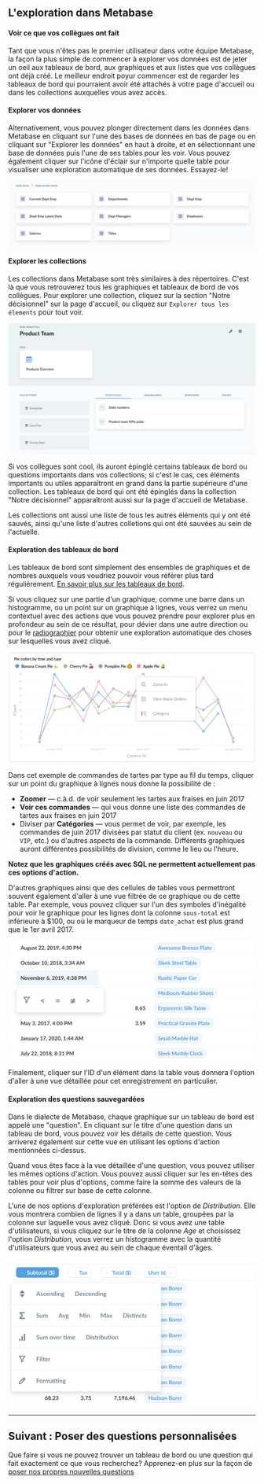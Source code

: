 ## L'exploration dans Metabase

#### Voir ce que vos collègues ont fait

Tant que vous n'êtes pas le premier utilisateur dans votre équipe Metabase, la façon la plus simple de commencer à explorer vos données est de jeter un oeil aux tableaux de bord, aux graphiques et aux listes que vos collègues ont déjà créé. Le meilleur endroit poyur commencer est de regarder les tableaux de bord qui pourraient avoir été attachés à votre page d'accueil ou dans les collections auxquelles vous avez accès.

#### Explorer vos données

Alternativement, vous pouvez plonger directement dans les données dans Metabase en cliquant sur l'une des bases de données en bas de page ou en cliquant sur "Explorer les données" en haut à droite, et en sélectionnant une base de données puis l'une de ses tables pour les voir. Vous pouvez également cliquer sur l'icône d'éclair sur n'importe quelle table pour visualiser une exploration automatique de ses données. Essayez-le!

![Explorer les données](./images/browse-data.png)

#### Explorer les collections

Les collections dans Metabase sont très similaires à des répertoires. C'est là que vous retrouverez tous les graphiques et tableaux de bord de vos collègues. Pour explorer une collection, cliquez sur la section "Notre décisionnel" sur la page d'accueil, ou cliquez sur `Explorer tous les élements` pour tout voir.

![Une collection](./images/collection-detail.png)

Si vos collègues sont cool, ils auront épinglé certains tableaux de bord ou questions importants dans vos collections; si c'est le cas, ces éléments importants ou utiles apparaîtront en grand dans la partie supérieure d'une collection. Les tableaux de bord qui ont été épinglés dans la collection "Notre décisionnel" apparaîtront aussi sur la page d'accueil de Metabase.

Les collections ont aussi une liste de tous les autres éléments qui y ont été sauvés, ainsi qu'une liste d'autres colletions qui ont été sauvées au sein de l'actuelle.

#### Exploration des tableaux de bord

Les tableaux de bord sont simplement des ensembles de graphiques et de nombres auxquels vous voudriez pouvoir vous référer plus tard régulièrement. [En savoir plus sur les tableaux de bord](07-dashboards.md).

Si vous cliquez sur une partie d'un graphique, comme une barre dans un histogramme, ou un point sur un graphique à lignes, vous verrez un menu contextuel avec des actions que vous pouvez prendre pour explorer plus en profondeur au sein de ce résultat, pour dévier dans une autre direction ou pour le [radiographier](14-x-rays.md) pour obtenir une exploration automatique des choses sur lesquelles vous avez cliqué.

![Creuser plus profondément](images/drill-through/drill-through.png)

Dans cet exemple de commandes de tartes par type au fil du temps, cliquer sur un point du graphique à lignes nous donne la possibilité de :

- **Zoomer** — c.à.d. de voir seulement les tartes aux fraises en juin 2017
- **Voir ces commandes** — qui vous donne une liste des commandes de tartes aux fraises en juin 2017
- Diviser par **Catégories** — vous permet de voir, par exemple, les commandes de juin 2017 divisées par statut du client (ex. `nouveau` ou `VIP`, etc.) ou d'autres aspects de la commande. Différents graphiques auront différentes possibilités de division, comme le lieu ou l'heure.

**Notez que les graphiques créés avec SQL ne permettent actuellement pas ces options d'action.**

D'autres graphiques ainsi que des cellules de tables vous permettront souvent également d'aller à une vue filtrée de ce graphique ou de cette table. Par exemple, vous pouvez cliquer sur l'un des symboles d'inégalité pour voir le graphique pour les lignes dont la colonne `sous-total` est inférieure à \$100, ou où le marqueur de temps `date_achat` est plus grand que le 1er avril 2017.

![Filtres d'inégalité](images/drill-through/inequality-filters.png)

Finalement, cliquer sur l'ID d'un élément dans la table vous donnera l'option d'aller à une vue détaillée pour cet enregistrement en particulier.

#### Exploration des questions sauvegardées

Dans le dialecte de Metabase, chaque graphique sur un tableau de bord est appelé une "question". En cliquant sur le titre d'une question dans un tableau de bord, vous pouvez voir les détails de cette question. Vous arriverez également sur cette vue en utilisant les options d'action mentionnées ci-dessus.

Quand vous êtes face à la vue détaillée d'une question, vous pouvez utiliser les mêmes options d'action. Vous pouvez aussi cliquer sur les en-têtes des tables pour voir plus d'options, comme faire la somme des valeurs de la colonne ou filtrer sur base de cette colonne.

L'une de nos options d'exploration préférées est l'option de _Distribution_. Elle vous montrera combien de lignes il y a dans un table, groupées par la colonne sur laquelle vous avez cliqué. Donc si vous avez une table d'utilisateurs, si vous cliquez sur le titre de la colonne _Age_ et choisissez l'option _Distribution_, vous verrez un histogramme avec la quantité d'utilisateurs que vous avez au sein de chaque éventail d'âges.

![Section d'en-tête](images/drill-through/heading-actions.png)

---

## Suivant : Poser des questions personnalisées

Que faire si vous ne pouvez trouver un tableau de bord ou une question qui fait exactement ce que vous recherchez? Apprenez-en plus sur la façon de [poser nos propres nouvelles questions](04-asking-questions.md)
